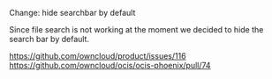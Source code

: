 Change: hide searchbar by default

Since file search is not working at the moment we decided to hide the search bar by default.

<https://github.com/owncloud/product/issues/116>
<https://github.com/owncloud/ocis/ocis-phoenix/pull/74>
